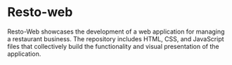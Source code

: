 # Resto-web
Resto-Web showcases the development of a web application for managing a restaurant business. The repository includes HTML, CSS, and JavaScript files that collectively build the functionality and visual presentation of the application.
